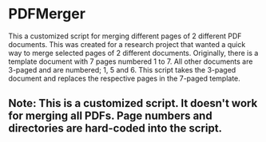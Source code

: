 # PDFMerger
This a customized script for merging different pages of 2 different PDF documents. This was created for a research project that wanted a quick way to merge selected pages of 2 different documents. Originally, there is a template document with 7 pages numbered 1 to 7. All other documents are 3-paged and are numbered; 1, 5 and 6. This script takes the 3-paged document and replaces the respective pages in the 7-paged template.

## Note: This is a customized script. It doesn't work for merging all PDFs. Page numbers and directories are hard-coded into the script.
